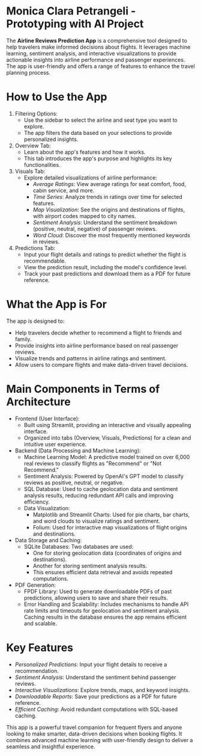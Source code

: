 # Monica Clara Petrangeli - Prototyping with AI Project
The **Airline Reviews Prediction App** is a comprehensive tool designed to help travelers make informed decisions about flights. It leverages machine learning, sentiment analysis, and interactive visualizations to provide actionable insights into airline performance and passenger experiences. The app is user-friendly and offers a range of features to enhance the travel planning process.

# How to Use the App
1. Filtering Options:
     - Use the sidebar to select the airline and seat type you want to explore.
     - The app filters the data based on your selections to provide personalized insights.
2. Overview Tab:
     - Learn about the app's features and how it works.
     - This tab introduces the app's purpose and highlights its key functionalities.
3. Visuals Tab:
     - Explore detailed visualizations of airline performance:
         - *Average Ratings*: View average ratings for seat comfort, food, cabin service, and more.
         - *Time Series*: Analyze trends in ratings over time for selected features.
         - *Map Visualization*: See the origins and destinations of flights, with airport codes mapped to city names.
         - *Sentiment Analysis*: Understand the sentiment breakdown (positive, neutral, negative) of passenger reviews.
         - *Word Cloud*: Discover the most frequently mentioned keywords in reviews.
4. Predictions Tab:
     - Input your flight details and ratings to predict whether the flight is recommendable.
     - View the prediction result, including the model's confidence level.
     - Track your past predictions and download them as a PDF for future reference.

# What the App is For
The app is designed to:
- Help travelers decide whether to recommend a flight to friends and family.
- Provide insights into airline performance based on real passenger reviews.
- Visualize trends and patterns in airline ratings and sentiment.
- Allow users to compare flights and make data-driven travel decisions.

# Main Components in Terms of Architecture
- Frontend (User Interface):
    - Built using Streamlit, providing an interactive and visually appealing interface.
    - Organized into tabs (Overview, Visuals, Predictions) for a clean and intuitive user experience.
- Backend (Data Processing and Machine Learning):
    - Machine Learning Model:
      A predictive model trained on over 6,000 real reviews to classify flights as "Recommend" or "Not Recommend."
    - Sentiment Analysis:
      Powered by OpenAI's GPT model to classify reviews as positive, neutral, or negative.
    - SQL Database:
      Used to cache geolocation data and sentiment analysis results, reducing redundant API calls and improving efficiency.
    - Data Visualization:
        - Matplotlib and Streamlit Charts:
          Used for pie charts, bar charts, and word clouds to visualize ratings and sentiment.
        - Folium:
          Used for interactive map visualizations of flight origins and destinations.
- Data Storage and Caching:
    - SQLite Databases:
      Two databases are used:
        - One for storing geolocation data (coordinates of origins and destinations).
        - Another for storing sentiment analysis results.
        - This ensures efficient data retrieval and avoids repeated computations.
- PDF Generation:
    - FPDF Library:
      Used to generate downloadable PDFs of past predictions, allowing users to save and share their results.
    - Error Handling and Scalability:
      Includes mechanisms to handle API rate limits and timeouts for geolocation and sentiment analysis.
      Caching results in the database ensures the app remains efficient and scalable.

# Key Features
- *Personalized Predictions*: Input your flight details to receive a recommendation.
- *Sentiment Analysis*: Understand the sentiment behind passenger reviews.
- *Interactive Visualizations*: Explore trends, maps, and keyword insights.
- *Downloadable Reports*: Save your predictions as a PDF for future reference.
- *Efficient Caching*: Avoid redundant computations with SQL-based caching.

This app is a powerful travel companion for frequent flyers and anyone looking to make smarter, data-driven decisions when booking flights. It combines advanced machine learning with user-friendly design to deliver a seamless and insightful experience.
